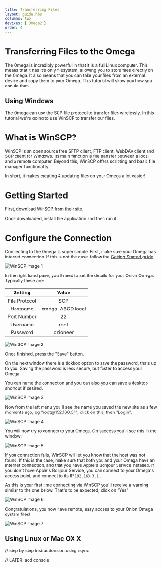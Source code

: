 ```yaml
---
title: Transferring Files
layout: guide.hbs
columns: two
devices: [ Omega2 ]
order: 4
---
```


# Transferring Files to the Omega


The Omega is incredibly powerful in that it is a full Linux computer. This means that it has it's only filesystem, allowing you to store files directly on the Omega. It also means that you can take your files from an external device and copy them to your Omega. This tutorial will show you how you can do that.


## Using Windows

The Omega can use the SCP file protocol to transfer files wirelessly. In this tutorial we're going to use WinSCP to transfer our files.

# What is WinSCP?

WinSCP is an open source free SFTP client, FTP client, WebDAV client and SCP client for Windows. Its main function is file transfer between a local and a remote computer. Beyond this, WinSCP offers scripting and basic file manager functionality.

In short, it makes creating & updating files on your Omega a lot easier!

# Getting Started

First, download [WinSCP from their site](https://winscp.net/eng/download.php).  

Once downloaded, install the application and then run it.

# Configure the Connection

Connecting to the Omega is super simple. First, make sure your Omega has internet connection. If this is not the case, follow the [Getting Started guide](../Get-Started/First-Time.md).

![WinSCP Image 1](./img/onion-omega-winscp-1.png)

In the right hand pane, you'll need to set the details for your Onion Omega. Typically these are:

|Setting   | Value  |
|:---: | :---:|
| File Protocol | SCP |
| Hostname | omega-ABCD.local |
| Port Number | 22 |
| Username | root |
| Password | onioneer |

![WinSCP Image 2](./img/onion-omega-winscp-2.png)

Once finished, press the "Save" button.

On the next window there is a tickbox option to save the password, thats up to you. Saving the password is less secure, but faster to access your Omega.

You can name the connection and you can also you can save a desktop shortcut if desired.

![WinSCP Image 3](./img/onion-omega-winscp-3.png)

Now from the left menu you'll see the name you saved the new site as a few moments ago, eg "root@192.168.3.1", click on this, then "Login".

![WinSCP Image 4](./img/onion-omega-winscp-4.png)

You will now try to connect to your Omega. On success you'll see this in the window:

![WinSCP Image 5](./img/onion-omega-winscp-6.png)

If you connection fails, WinSCP will let you know that the host was not found. If this is the case, make sure that both you and your Omega have an internet connection, and that you have Apple's Bonjour Service installed. If you don't have Apple's Bonjour Service, you can connect to your Omega's access point, and connect to its IP `192.168.3.1` .

As this is your first time connecting via WinSCP you'll receive a warning similar to the one below. That's to be expected, click on "Yes"

![WinSCP Image 6](./img/onion-omega-winscp-5.png)

Congratulations, you now have remote, easy access to your Onion Omega system files!

![WinSCP Image 7](./img/onion-omega-winscp-7.png)



## Using Linux or Mac OX X

// step by step instructions on using rsync



// LATER: add console

